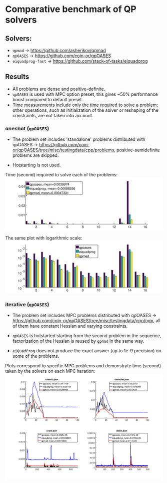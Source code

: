 Comparative benchmark of QP solvers
===================================

Solvers:
--------

- `qpmad` -> https://github.com/asherikov/qpmad
- `qpOASES` -> https://github.com/coin-or/qpOASES
- `eiquadprog-fast` -> https://github.com/stack-of-tasks/eiquadprog


Results
-------

- All problems are dense and positive-definite.
- `qpOASES` is used with MPC option preset, this gives ~50% performance boost
  compared to default preset.
- Time measurements include only the time required to solve a problem; other
  operations, such as initialization of the solver or reshaping of the
  constraints, are not taken into account.


### oneshot (`qpOASES`)

- The problem set includes 'standalone' problems distributed with qpOASES ->
  https://github.com/coin-or/qpOASES/tree/misc/testingdata/cpp/problems,
  positive-semidefinite problems are skipped.

- Hotstarting is not used.

Time (second) required to solve each of the problems:
![oneshot](figures/oneshot.png)

The same plot with logarithmic scale:
![oneshot_log](figures/oneshot_log.png)


### iterative (`qpOASES`)

- The problem set includes MPC problems distributed with qpOASES ->
  https://github.com/coin-or/qpOASES/tree/misc/testingdata/cpp/oqp, all of them
  have constant Hessian and varying constraints.

- `qpOASES` is hotstarted starting from the second problem in the sequence,
  factorization of the Hessian is reused by `qpmad` in the same way.

* `eiQuadProg` does not produce the exact answer (up to 1e-9 precision) on some
  of the problems.

Plots correspond to specific MPC problems and demonstrate time (second) taken
by the solvers on each MPC iteration:
![iterative](figures/iterative.png)
